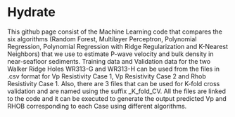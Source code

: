 # Hydrate
This github page consist of the Machine Learning code that compares the six algorithms (Random Forest, Multilayer Perceptron, Polynomial Regression, Polynomial Regression with Ridge Regularization and K-Nearest Neighbors) that we use to estimate P-wave velocity and bulk density in near-seafloor sediments.
Training data and Validation data for the two Walker Ridge Holes WR313-G and WR313-H can be used from the files in .csv format for Vp Resistivity Case 1, Vp Resistivity Case 2 and Rhob Resistivity Case 1.
Also, there are 3 files that can be used for K-fold cross validation and are named using the suffix _K_fold_CV.
All the files are linked to the code and it can be executed to generate the output predicted Vp and RHOB corresponding to each Case using different algorithms.
